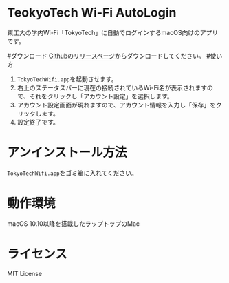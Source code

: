 # TeokyoTech Wi-Fi AutoLogin
東工大の学内Wi-Fi「TokyoTech」に自動でログインするmacOS向けのアプリです。

#ダウンロード
[Githubのリリースページ](https://github.com/nanashiki/TokyoTechWifiLogin/releases)からダウンロードしてください。
#使い方
1. `TokyoTechWifi.app`を起動させます。
2. 右上のステータスバーに現在の接続されているWi-Fi名が表示されますので、それをクリックし「アカウント設定」を選択します。
3. アカウント設定画面が現れますので、アカウント情報を入力し「保存」をクリックします。
4. 設定終了です。

# アンインストール方法
`TokyoTechWifi.app`をゴミ箱に入れてください。

# 動作環境
macOS 10.10以降を搭載したラップトップのMac

# ライセンス
MIT License
